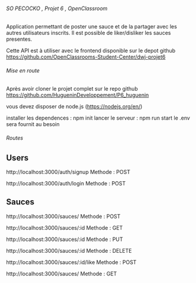 ###### SO PECOCKO , Projet 6 , OpenClassroom #####

Application permettant de poster une sauce et de la partager avec les autres utilisateurs inscrits.
Il est possible de liker/disliker les sauces presentes.

Cette API est à utiliser avec le frontend disponible sur le depot github
https://github.com/OpenClassrooms-Student-Center/dwj-projet6

###### Mise en route ########

Après avoir cloner le projet complet sur le repo github
https://github.com/HugueninDeveloppement/P6_huguenin

vous devez disposer de node.js (https://nodejs.org/en/)

installer les dependences : npm init
lancer le serveur : npm run start
le .env sera fournit au besoin

###### Routes ##############

Users 
-----

http://localhost:3000/auth/signup
Methode : POST

http://localhost:3000/auth/login
Methode : POST


Sauces 
------ 

http://localhost:3000/sauces/
Methode : POST

http://localhost:3000/sauces/:id
Methode : GET

http://localhost:3000/sauces/:id
Methode : PUT

http://localhost:3000/sauces/:id
Methode : DELETE

http://localhost:3000/sauces/:id/like
Methode : POST

http://localhost:3000/sauces/
Methode : GET